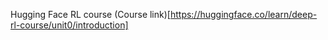 Hugging Face RL course
(Course link)[https://huggingface.co/learn/deep-rl-course/unit0/introduction]
